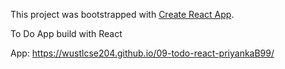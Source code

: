 This project was bootstrapped with [Create React App](https://github.com/facebook/create-react-app).

To Do App build with React

App: https://wustlcse204.github.io/09-todo-react-priyankaB99/
